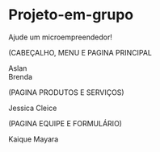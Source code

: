 # Projeto-em-grupo
Ajude um microempreendedor!

(CABEÇALHO, MENU E PAGINA PRINCIPAL

Aslan    
Brenda


(PAGINA PRODUTOS E SERVIÇOS)


Jessica
Cleice

(PAGINA EQUIPE E FORMULÁRIO)


Kaique
Mayara

